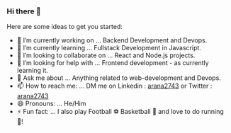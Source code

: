 ### Hi there 👋

Here are some ideas to get you started:

- 🔭 I’m currently working on ... Backend Development and Devops.
- 🌱 I’m currently learning ... Fullstack Development in Javascript.
- 👯 I’m looking to collaborate on ... React and Node.js projects.
- 🤔 I’m looking for help with ... Frontend development - as currently learning it.
- 💬 Ask me about ... Anything related to web-development and Devops.
- 📫 How to reach me: ... DM me on Linkedin : [arana2743](https://www.linkedin.com/in/arana2743) or Twitter : [arana2743](https://twitter.com/arana2743)
- 😄 Pronouns: ... He/Him
- ⚡ Fun fact: ... I also play Football ⚽ Basketball 🏀 and love to do running 🏃!
